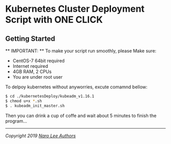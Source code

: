 # Kubernetes Cluster Deployment Script with ONE CLICK

## Getting Started
** IMPORTANT: ** To make your script run smoothly, please Make sure:
* CentOS-7 64bit required
* Internet required
* 4GB RAM, 2 CPUs
* You are under root user


To delpoy kubernetes without anyworries, excute comamnd bellow:
```sh
$ cd ./kubernetesDeploy/kubeadm_v1.16.1
$ chmod u+x *.sh
$ . kubeadm_init_master.sh
```
Then you can drink a cup of coffe and wait about 5 minutes to finish the program...




----
_Copyright 2019 [Naro Lee Authors](https://github.com/NaroisCool)_

